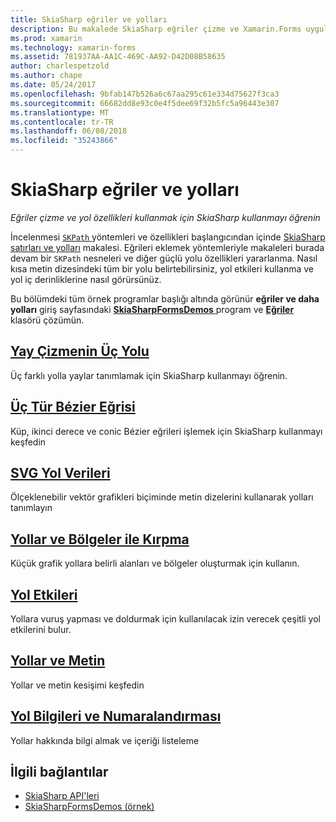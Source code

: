 ```yaml
---
title: SkiaSharp eğriler ve yolları
description: Bu makalede SkiaSharp eğriler çizme ve Xamarin.Forms uygulamalarda yolu özellikleri kullanmak için nasıl kullanılacağını açıklar ve bu örnek kodu ile gösterir.
ms.prod: xamarin
ms.technology: xamarin-forms
ms.assetid: 781937AA-AA1C-469C-AA92-D42D08B58635
author: charlespetzold
ms.author: chape
ms.date: 05/24/2017
ms.openlocfilehash: 9bfab147b526a6c67aa295c61e334d75627f3ca3
ms.sourcegitcommit: 66682dd8e93c0e4f5dee69f32b5fc5a96443e307
ms.translationtype: MT
ms.contentlocale: tr-TR
ms.lasthandoff: 06/08/2018
ms.locfileid: "35243866"
---
```

# <a name="skiasharp-curves-and-paths"></a>SkiaSharp eğriler ve yolları

_Eğriler çizme ve yol özellikleri kullanmak için SkiaSharp kullanmayı öğrenin_

İncelenmesi [ `SKPath` ](https://developer.xamarin.com/api/type/SkiaSharp.SKPath/) yöntemleri ve özellikleri başlangıcından içinde [SkiaSharp satırları ve yolları](~/xamarin-forms/user-interface/graphics/skiasharp/paths/index.md) makalesi. Eğrileri eklemek yöntemleriyle makaleleri burada devam bir `SKPath` nesneleri ve diğer güçlü yolu özellikleri yararlanma. Nasıl kısa metin dizesindeki tüm bir yolu belirtebilirsiniz, yol etkileri kullanma ve yol iç derinliklerine nasıl görürsünüz.

Bu bölümdeki tüm örnek programlar başlığı altında görünür **eğriler ve daha yolları** giriş sayfasındaki [ **SkiaSharpFormsDemos** ](https://developer.xamarin.com/samples/xamarin-forms/SkiaSharpForms/Demos/) program ve [ **Eğriler** ](https://github.com/xamarin/xamarin-forms-samples/tree/master/SkiaSharpForms/Demos/Demos/SkiaSharpFormsDemos/Curves) klasörü çözümün.

## <a name="three-ways-to-draw-an-arcarcsmd"></a>[Yay Çizmenin Üç Yolu](arcs.md)

Üç farklı yolla yaylar tanımlamak için SkiaSharp kullanmayı öğrenin.

## <a name="three-types-of-bzier-curvesbeziersmd"></a>[Üç Tür Bézier Eğrisi](beziers.md)

Küp, ikinci derece ve conic Bézier eğrileri işlemek için SkiaSharp kullanmayı keşfedin

## <a name="svg-path-datapath-datamd"></a>[SVG Yol Verileri](path-data.md)

Ölçeklenebilir vektör grafikleri biçiminde metin dizelerini kullanarak yolları tanımlayın

## <a name="clipping-with-paths-and-regionsclippingmd"></a>[Yollar ve Bölgeler ile Kırpma](clipping.md)

Küçük grafik yollara belirli alanları ve bölgeler oluşturmak için kullanın.

## <a name="path-effectseffectsmd"></a>[Yol Etkileri](effects.md)

Yollara vuruş yapması ve doldurmak için kullanılacak izin verecek çeşitli yol etkilerini bulur.

## <a name="paths-and-texttext-pathsmd"></a>[Yollar ve Metin](text-paths.md)

Yollar ve metin kesişimi keşfedin

## <a name="path-information-and-enumerationinformationmd"></a>[Yol Bilgileri ve Numaralandırması](information.md)

Yollar hakkında bilgi almak ve içeriği listeleme


## <a name="related-links"></a>İlgili bağlantılar

- [SkiaSharp API'leri](https://developer.xamarin.com/api/root/SkiaSharp/)
- [SkiaSharpFormsDemos (örnek)](https://developer.xamarin.com/samples/xamarin-forms/SkiaSharpForms/Demos/)
